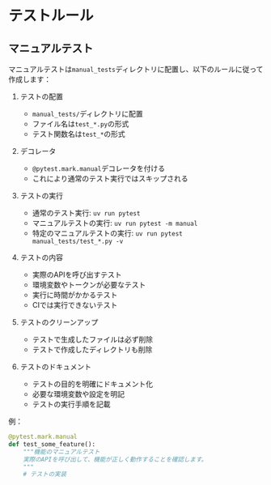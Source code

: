 # テストルール

## マニュアルテスト

マニュアルテストは`manual_tests`ディレクトリに配置し、以下のルールに従って作成します：

1. テストの配置
   - `manual_tests/`ディレクトリに配置
   - ファイル名は`test_*.py`の形式
   - テスト関数名は`test_*`の形式

2. デコレータ
   - `@pytest.mark.manual`デコレータを付ける
   - これにより通常のテスト実行ではスキップされる

3. テストの実行
   - 通常のテスト実行: `uv run pytest`
   - マニュアルテストの実行: `uv run pytest -m manual`
   - 特定のマニュアルテストの実行: `uv run pytest manual_tests/test_*.py -v`

4. テストの内容
   - 実際のAPIを呼び出すテスト
   - 環境変数やトークンが必要なテスト
   - 実行に時間がかかるテスト
   - CIでは実行できないテスト

5. テストのクリーンアップ
   - テストで生成したファイルは必ず削除
   - テストで作成したディレクトリも削除

6. テストのドキュメント
   - テストの目的を明確にドキュメント化
   - 必要な環境変数や設定を明記
   - テストの実行手順を記載

例：
```python
@pytest.mark.manual
def test_some_feature():
    """機能のマニュアルテスト
    実際のAPIを呼び出して、機能が正しく動作することを確認します。
    """
    # テストの実装
``` 